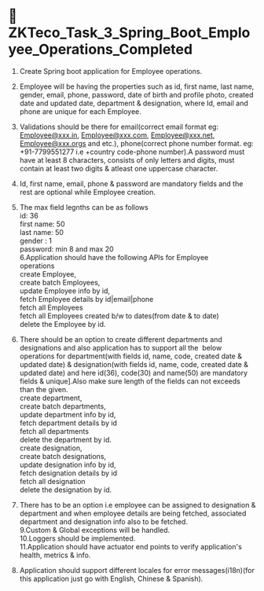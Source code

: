 # 🎯 ZKTeco_Task_3_Spring_Boot_Employee_Operations_Completed

1. Create Spring boot application for Employee operations. 

2. Employee will be having the properties such as id, first name, last name, gender, email, phone, password, date of birth and profile photo,
created date and updated date, department & designation, where Id, email and phone are unique for each Employee. 

3. Validations should be there for email(correct email format eg: Employee@xxx.in, Employee@xxx.com, Employee@xxx.net, Employee@xxx.orgs and etc.), phone(correct phone number format. eg: +91-7799551277 i.e +country code-phone number).A password must have at least 8 characters, consists of only letters and digits, must contain at least two digits & atleast one uppercase character.

4. Id, first name, email, phone & password are mandatory fields and the rest are optional while Employee creation.

5. The max field legnths can be as follows </br>
  id: 36</br>
  first name: 50    </br>
  last name: 50     </br>
  gender : 1    </br>
  password: min 8 and max 20   </br>
6.Application should have the following APIs for Employee operations      </br>
create Employee,        </br>
create batch Employees,       </br>
update Employee info by id,       </br>
fetch Employee details by id|email|phone         </br>
fetch all Employees  </br>
fetch all Employees created b/w to dates(from date & to date) </br>
delete the Employee by id.  </br>
7. There should be an option to create different departments and designations and also application has to support all the  below operations for department(with fields id, name, code, created date & updated date) & designation(with fields id, name, code, created date & updated date) and here id(36), code(30) and name(50) are mandatory fields & unique].Also make sure length of the fields can not exceeds than the given.         </br>
create department, </br>
create batch departments, </br>
update department info by id,  </br>
fetch department details by id   </br>
fetch all departments   </br>
delete the department by id.     </br>
create designation,  </br>
create batch designations,  </br>
update designation info by id,  </br>
fetch designation details by id    </br>
fetch all designation   </br>
delete the designation by id. </br>
8. There has to be an option i.e employee can be assigned to designation & department and when employee details are being fetched, associated department and designation info also to be fetched.      </br>
9.Custom & Global exceptions will be handled.   </br>
10.Loggers should be implemented. </br>
11.Application should have actuator end points to verify application's health, metrics & info.  </br>
12. Application should support different locales for error messages(i18n)(for this application just go with English, Chinese & Spanish).
